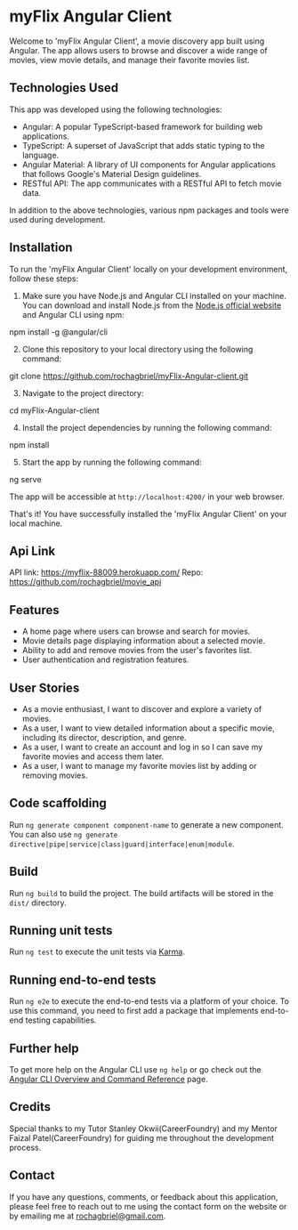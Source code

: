 # myFlix Angular Client

Welcome to 'myFlix Angular Client', a movie discovery app built using Angular. The app allows users to browse and discover a wide range of movies, view movie details, and manage their favorite movies list.

## Technologies Used

This app was developed using the following technologies:

- Angular: A popular TypeScript-based framework for building web applications.
- TypeScript: A superset of JavaScript that adds static typing to the language.
- Angular Material: A library of UI components for Angular applications that follows Google's Material Design guidelines.
- RESTful API: The app communicates with a RESTful API to fetch movie data.

In addition to the above technologies, various npm packages and tools were used during development.

## Installation

To run the 'myFlix Angular Client' locally on your development environment, follow these steps:

1. Make sure you have Node.js and Angular CLI installed on your machine. You can download and install Node.js from the [Node.js official website](https://nodejs.org) and Angular CLI using npm:

npm install -g @angular/cli

2. Clone this repository to your local directory using the following command:

git clone https://github.com/rochagbriel/myFlix-Angular-client.git

3. Navigate to the project directory:

cd myFlix-Angular-client

4. Install the project dependencies by running the following command:

npm install

5. Start the app by running the following command:

ng serve

The app will be accessible at `http://localhost:4200/` in your web browser.

That's it! You have successfully installed the 'myFlix Angular Client' on your local machine.

## Api Link

API link: <https://myflix-88009.herokuapp.com/>
Repo: <https://github.com/rochagbriel/movie_api>

## Features

- A home page where users can browse and search for movies.
- Movie details page displaying information about a selected movie.
- Ability to add and remove movies from the user's favorites list.
- User authentication and registration features.

## User Stories

- As a movie enthusiast, I want to discover and explore a variety of movies.
- As a user, I want to view detailed information about a specific movie, including its director, description, and genre.
- As a user, I want to create an account and log in so I can save my favorite movies and access them later.
- As a user, I want to manage my favorite movies list by adding or removing movies.

## Code scaffolding

Run `ng generate component component-name` to generate a new component. You can also use `ng generate directive|pipe|service|class|guard|interface|enum|module`.

## Build

Run `ng build` to build the project. The build artifacts will be stored in the `dist/` directory.

## Running unit tests

Run `ng test` to execute the unit tests via [Karma](https://karma-runner.github.io).

## Running end-to-end tests

Run `ng e2e` to execute the end-to-end tests via a platform of your choice. To use this command, you need to first add a package that implements end-to-end testing capabilities.

## Further help

To get more help on the Angular CLI use `ng help` or go check out the [Angular CLI Overview and Command Reference](https://angular.io/cli) page.

## Credits

Special thanks to my Tutor Stanley Okwii(CareerFoundry) and my Mentor Faizal Patel(CareerFoundry) for guiding me throughout the development process.

## Contact

If you have any questions, comments, or feedback about this application, please feel free to reach out to me using the contact form on the website or by emailing me at rochagbriel@gmail.com.

